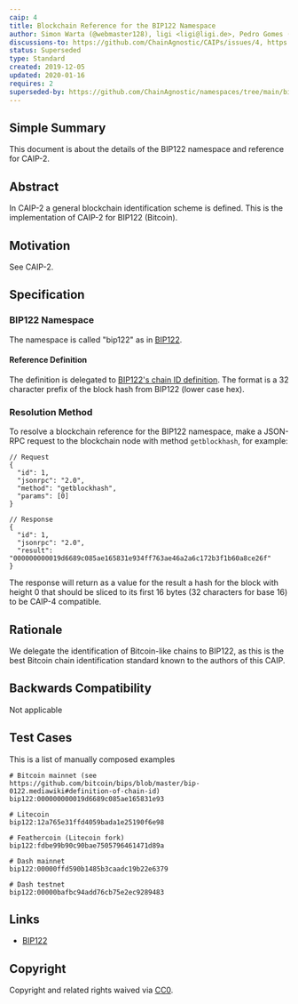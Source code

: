 ```yaml
---
caip: 4
title: Blockchain Reference for the BIP122 Namespace
author: Simon Warta (@webmaster128), ligi <ligi@ligi.de>, Pedro Gomes (@pedrouid)
discussions-to: https://github.com/ChainAgnostic/CAIPs/issues/4, https://github.com/ChainAgnostic/CAIPs/pull/1
status: Superseded
type: Standard
created: 2019-12-05
updated: 2020-01-16
requires: 2
superseded-by: https://github.com/ChainAgnostic/namespaces/tree/main/bip122
---
```


## Simple Summary

This document is about the details of the BIP122 namespace and reference for CAIP-2.

## Abstract

In CAIP-2 a general blockchain identification scheme is defined. This is the
implementation of CAIP-2 for BIP122 (Bitcoin).

## Motivation

See CAIP-2.

## Specification

### BIP122 Namespace

The namespace is called "bip122" as in [BIP122](https://github.com/bitcoin/bips/blob/master/bip-0122.mediawiki).

#### Reference Definition

The definition is delegated to [BIP122's chain ID definition](https://github.com/bitcoin/bips/blob/master/bip-0122.mediawiki#definition-of-chain-id).
The format is a 32 character prefix of the block hash from BIP122 (lower case hex).

### Resolution Method

To resolve a blockchain reference for the BIP122 namespace, make a JSON-RPC request to the blockchain node with method `getblockhash`, for example:

```jsonc
// Request
{
  "id": 1,
  "jsonrpc": "2.0",
  "method": "getblockhash",
  "params": [0]
}

// Response
{
  "id": 1,
  "jsonrpc": "2.0",
  "result": "000000000019d6689c085ae165831e934ff763ae46a2a6c172b3f1b60a8ce26f"
}
```

The response will return as a value for the result a hash for the block with height 0 that should be sliced to its first 16 bytes (32 characters for base 16) to be CAIP-4 compatible.

## Rationale

We delegate the identification of Bitcoin-like chains to BIP122, as this is the best Bitcoin chain identification standard known to the authors of this CAIP.

## Backwards Compatibility

Not applicable

## Test Cases

This is a list of manually composed examples

```
# Bitcoin mainnet (see https://github.com/bitcoin/bips/blob/master/bip-0122.mediawiki#definition-of-chain-id)
bip122:000000000019d6689c085ae165831e93

# Litecoin
bip122:12a765e31ffd4059bada1e25190f6e98

# Feathercoin (Litecoin fork)
bip122:fdbe99b90c90bae7505796461471d89a

# Dash mainnet
bip122:00000ffd590b1485b3caadc19b22e6379

# Dash testnet
bip122:00000bafbc94add76cb75e2ec9289483
```

## Links

- [BIP122](https://github.com/bitcoin/bips/blob/master/bip-0122.mediawiki)

## Copyright

Copyright and related rights waived via [CC0](../LICENSE).
